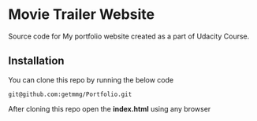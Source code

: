 # Movie Trailer Website 
Source code for My portfolio website created as a part of Udacity Course. 

## Installation
You can clone this repo by running the below code

`git@github.com:getmmg/Portfolio.git`

After cloning this repo open the **index.html** using any browser